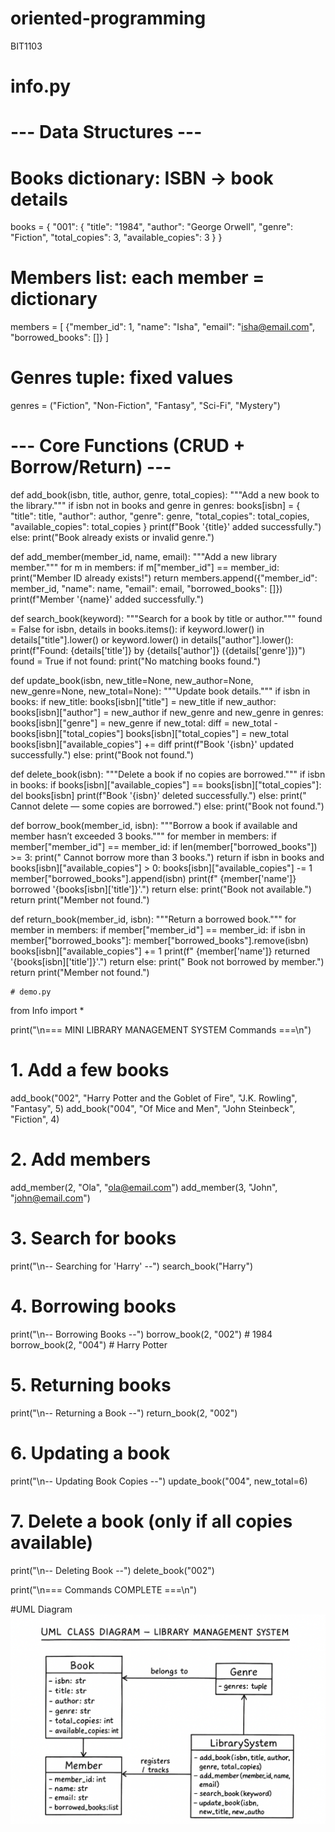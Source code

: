 # oriented-programming
BIT1103
# info.py

# --- Data Structures ---

# Books dictionary: ISBN → book details
books = {
    "001": {
        "title": "1984",
        "author": "George Orwell",
        "genre": "Fiction",
        "total_copies": 3,
        "available_copies": 3
    }
}

# Members list: each member = dictionary
members = [
    {"member_id": 1, "name": "Isha", "email": "isha@email.com", "borrowed_books": []}
]

# Genres tuple: fixed values
genres = ("Fiction", "Non-Fiction", "Fantasy", "Sci-Fi", "Mystery")

# --- Core Functions (CRUD + Borrow/Return) ---

def add_book(isbn, title, author, genre, total_copies):
    """Add a new book to the library."""
    if isbn not in books and genre in genres:
        books[isbn] = {
            "title": title,
            "author": author,
            "genre": genre,
            "total_copies": total_copies,
            "available_copies": total_copies
        }
        print(f"Book '{title}' added successfully.")
    else:
        print("Book already exists or invalid genre.")

def add_member(member_id, name, email):
    """Add a new library member."""
    for m in members:
        if m["member_id"] == member_id:
            print("Member ID already exists!")
            return
    members.append({"member_id": member_id, "name": name, "email": email, "borrowed_books": []})
    print(f"Member '{name}' added successfully.")

def search_book(keyword):
    """Search for a book by title or author."""
    found = False
    for isbn, details in books.items():
        if keyword.lower() in details["title"].lower() or keyword.lower() in details["author"].lower():
            print(f"Found: {details['title']} by {details['author']} ({details['genre']})")
            found = True
    if not found:
        print("No matching books found.")

def update_book(isbn, new_title=None, new_author=None, new_genre=None, new_total=None):
    """Update book details."""
    if isbn in books:
        if new_title: books[isbn]["title"] = new_title
        if new_author: books[isbn]["author"] = new_author
        if new_genre and new_genre in genres: books[isbn]["genre"] = new_genre
        if new_total:
            diff = new_total - books[isbn]["total_copies"]
            books[isbn]["total_copies"] = new_total
            books[isbn]["available_copies"] += diff
        print(f"Book '{isbn}' updated successfully.")
    else:
        print("Book not found.")

def delete_book(isbn):
    """Delete a book if no copies are borrowed."""
    if isbn in books:
        if books[isbn]["available_copies"] == books[isbn]["total_copies"]:
            del books[isbn]
            print(f"Book '{isbn}' deleted successfully.")
        else:
            print(" Cannot delete — some copies are borrowed.")
    else:
        print("Book not found.")

def borrow_book(member_id, isbn):
    """Borrow a book if available and member hasn’t exceeded 3 books."""
    for member in members:
        if member["member_id"] == member_id:
            if len(member["borrowed_books"]) >= 3:
                print(" Cannot borrow more than 3 books.")
                return
            if isbn in books and books[isbn]["available_copies"] > 0:
                books[isbn]["available_copies"] -= 1
                member["borrowed_books"].append(isbn)
                print(f" {member['name']} borrowed '{books[isbn]['title']}'.")
                return
            else:
                print("Book not available.")
                return
    print("Member not found.")

def return_book(member_id, isbn):
    """Return a borrowed book."""
    for member in members:
        if member["member_id"] == member_id:
            if isbn in member["borrowed_books"]:
                member["borrowed_books"].remove(isbn)
                books[isbn]["available_copies"] += 1
                print(f" {member['name']} returned '{books[isbn]['title']}'.")
                return
            else:
                print(" Book not borrowed by member.")
                return
    print("Member not found.")

    # demo.py

from Info import *

print("\n=== MINI LIBRARY MANAGEMENT SYSTEM Commands ===\n")

# 1. Add a few books
add_book("002", "Harry Potter and the Goblet of Fire", "J.K. Rowling", "Fantasy", 5)
add_book("004", "Of Mice and Men", "John Steinbeck", "Fiction", 4)

# 2. Add members
add_member(2, "Ola", "ola@email.com")
add_member(3, "John", "john@email.com")

# 3. Search for books
print("\n-- Searching for 'Harry' --")
search_book("Harry")

# 4. Borrowing books
print("\n-- Borrowing Books --")
borrow_book(2, "002")   # 1984
borrow_book(2, "004")   # Harry Potter

# 5. Returning books
print("\n-- Returning a Book --")
return_book(2, "002")

# 6. Updating a book
print("\n-- Updating Book Copies --")
update_book("004", new_total=6)

# 7. Delete a book (only if all copies available)
print("\n-- Deleting Book --")
delete_book("002")

print("\n=== Commands COMPLETE ===\n")


   #UML Diagram
   ![image alt](https://github.com/Olatunde2025/oriented-programming/blob/main/UML%20Diagram%20-%20Library%20System.png)
